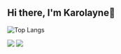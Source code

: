 ## Hi there, I'm Karolayne👋

![Top Langs](https://github-readme-stats.vercel.app/api/top-langs/?username=enyalorak&langs_count=8)


<div> 

  <a href = "mailto:karol.macedob@gmail.com"><img src="https://img.shields.io/badge/-Gmail-%23333?style=for-the-badge&logo=gmail&logoColor=white" target="_blank"></a>
  <a href="[https://www.linkedin.com/in/rafaella-ballerini-45875016a](https://www.linkedin.com/in/karolayne-macedo-b1a54a264/)" target="_blank"><img src="https://img.shields.io/badge/-LinkedIn-%230077B5?style=for-the-badge&logo=linkedin&logoColor=white" target="_blank"></a> 
  
</div>
